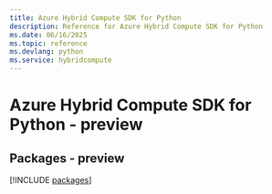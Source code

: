 ```yaml
---
title: Azure Hybrid Compute SDK for Python
description: Reference for Azure Hybrid Compute SDK for Python
ms.date: 06/16/2025
ms.topic: reference
ms.devlang: python
ms.service: hybridcompute
---
```

# Azure Hybrid Compute SDK for Python - preview
## Packages - preview
[!INCLUDE [packages](hybrid-compute-index.md)]